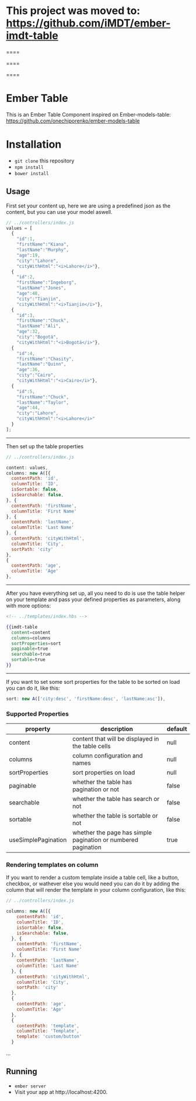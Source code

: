 # This project was moved to: https://github.com/iMDT/ember-imdt-table

====

====

====

# Ember Table
This is an Ember Table Component inspired on Ember-models-table: https://github.com/onechiporenko/ember-models-table

# Installation

* `git clone` this repository
* `npm install`
* `bower install`

## Usage

First set your content up, here we are using a predefined json as the content, but you can use your model aswell.
```javascript
// ../controllers/index.js
values = [
  {
    "id":1,
    "firstName":"Kiana",
    "lastName":"Murphy",
    "age":19,
    "city":"Lahore",
    "cityWithHtml":"<i>Lahore</i>"},
  {
    "id":2,
    "firstName":"Ingeborg",
    "lastName":"Jones",
    "age":48,
    "city":"Tianjin",
    "cityWithHtml":"<i>Tianjin</i>"},
  {
    "id":3,
    "firstName":"Chuck",
    "lastName":"Ali",
    "age":32,
    "city":"Bogotá",
    "cityWithHtml":"<i>Bogotá</i>"},
  {
    "id":4,
    "firstName":"Chasity",
    "lastName":"Quinn",
    "age":36,
    "city":"Cairo",
    "cityWithHtml":"<i>Cairo</i>"},
  {
    "id":5,
    "firstName":"Chuck",
    "lastName":"Taylor",
    "age":44,
    "city":"Lahore",
    "cityWithHtml":"<i>Lahore</i>"
  }
];
```
---
Then set up the table properties
```javascript
// ../controllers/index.js

content: values,
columns: new A([{
  contentPath: 'id',
  columnTitle: 'ID',
  isSortable: false,
  isSearchable: false,
}, {
  contentPath: 'firstName',
  columnTitle: 'First Name'
}, {
  contentPath: 'lastName',
  columnTitle: 'Last Name'
}, {
  contentPath: 'cityWithHtml',
  columnTitle: 'City',
  sortPath: 'city'
},
{
  contentPath: 'age',
  columnTitle: 'Age'
},
```
---
After you have everything set up, all you need to do is use the table helper on your template and pass your defined properties as parameters, along with more options:

```handlebars
<!-- ../templates/index.hbs -->

{{imdt-table
  content=content
  columns=columns
  sortProperties=sort
  paginable=true
  searchable=true
  sortable=true
}}
```
---
If you want to set some sort properties for the table to be sorted on load you can do it, like this:

```javascript
sort: new A(['city:desc', 'firstName:desc', 'lastName:asc']),
```

### Supported Properties
property|description|default
----|------|-----
content| content that will be displayed in the table cells|null
columns|column configuration and names|null
sortProperties|sort properties on load|null
paginable |whether the table has pagination or not|false
searchable|whether the table has search or not|false
sortable|whether the table is sortable or not|false
useSimplePagination|whether the page has simple pagination or numbered pagination|true


### Rendering templates on column
If you want to render a custom template inside a table cell, like a button, checkbox, or wathever else you would need you can do it by adding the column that will render the template in your column configuration, like this:
```Javascript
// ../controllers/index.js

columns: new A([{
    contentPath: 'id',
    columnTitle: 'ID',
    isSortable: false,
    isSearchable: false,
  }, {
    contentPath: 'firstName',
    columnTitle: 'First Name'
  }, {
    contentPath: 'lastName',
    columnTitle: 'Last Name'
  }, {
    contentPath: 'cityWithHtml',
    columnTitle: 'City',
    sortPath: 'city'
  },
  {
    contentPath: 'age',
    columnTitle: 'Age'
  },
  {
    contentPath: 'template',
    columnTitle: 'Template',
    template: 'custom/button'
  }
 ```
...
## Running

* `ember server`
* Visit your app at http://localhost:4200.
